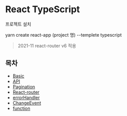 # React TypeScript

프로젝트 설치

yarn create react-app (project 명) --templete typescript

> 2021-11 react-router v6 적용

## 목차

- [Basic](https://github.com/wonlee6/react-typescript-study/blob/main/GitBook/basic.md)
- [API](https://github.com/wonlee6/react-typescript-study/blob/main/GitBook/api.md)
- [Pagination](https://github.com/wonlee6/react-typescript-study/blob/main/GitBook/pagination.md)
- [React-router](https://github.com/wonlee6/react-typescript-study/blob/main/GitBook/react-router.md)
- [errorHandler](https://github.com/wonlee6/react-typescript-study/blob/main/GitBook/errorHandler.md)
- [ChangeEvent](https://github.com/wonlee6/react-typescript-study/blob/main/GitBook/changeEvent.md)
- [function](https://github.com/wonlee6/react-typescript-study/blob/main/GitBook/function.md)
